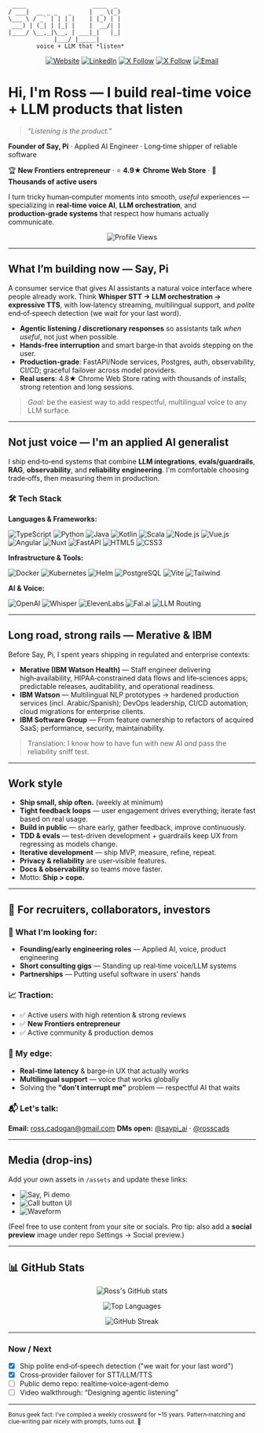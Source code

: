 ```
 ____                   ____  _
/ ___|  __ _ _   _     |  _ \(_)
\___ \ / _` | | | |    | |_) | |
 ___) | (_| | |_| |    |  __/| |
|____/ \__,_|\__, | ___|_|   |_|
             |___/ |_____|
        voice + LLM that *listen*
```

<div align="center">

[![Website](https://img.shields.io/badge/🌐_Say,_Pi-saypi.ai-00ADD8?style=for-the-badge)](https://www.saypi.ai)
[![LinkedIn](https://img.shields.io/badge/LinkedIn-rosscadogan-0A66C2?style=for-the-badge&logo=linkedin)](https://www.linkedin.com/in/rosscadogan)
[![X Follow](https://img.shields.io/badge/𝕏_@rosscads-000000?style=for-the-badge&logo=x)](https://x.com/rosscads)
[![X Follow](https://img.shields.io/badge/𝕏_@saypi__ai-000000?style=for-the-badge&logo=x)](https://x.com/saypi_ai)
[![Email](https://img.shields.io/badge/Email-ross.cadogan@gmail.com-EA4335?style=for-the-badge&logo=gmail&logoColor=white)](mailto:ross.cadogan@gmail.com)

</div>

# Hi, I'm Ross — I build real‑time voice + LLM products that **listen**

> _"Listening is the product."_

**Founder of Say, Pi** · Applied AI Engineer · Long‑time shipper of reliable software

🏆 **New Frontiers entrepreneur** · ⭐ **4.9★ Chrome Web Store** · 👥 **Thousands of active users**

I turn tricky human‑computer moments into smooth, _useful_ experiences — specializing in **real‑time voice AI**, **LLM orchestration**, and **production‑grade systems** that respect how humans actually communicate.

<div align="center">

![Profile Views](https://komarev.com/ghpvc/?username=rosscado&color=00ADD8&style=flat-square&label=Profile+Views)

</div>

---

## What I’m building now — **Say, Pi**
A consumer service that gives AI assistants a natural voice interface where people already work. Think **Whisper STT → LLM orchestration → expressive TTS**, with low‑latency streaming, multilingual support, and *polite* end‑of‑speech detection (we wait for your last word).

- **Agentic listening / discretionary responses** so assistants talk *when useful*, not just when possible.
- **Hands‑free interruption** and smart barge‑in that avoids stepping on the user.
- **Production‑grade**: FastAPI/Node services, Postgres, auth, observability, CI/CD; graceful failover across model providers.
- **Real users**: 4.8★ Chrome Web Store rating with thousands of installs; strong retention and long sessions.

> *Goal:* be the easiest way to add respectful, multilingual voice to any LLM surface.

---

## Not just voice — I'm an **applied AI generalist**
I ship end‑to‑end systems that combine **LLM integrations**, **evals/guardrails**, **RAG**, **observability**, and **reliability engineering**. I'm comfortable choosing trade‑offs, then measuring them in production.

### 🛠️ Tech Stack

**Languages & Frameworks:**

![TypeScript](https://img.shields.io/badge/TypeScript-3178C6?style=flat-square&logo=typescript&logoColor=white)
![Python](https://img.shields.io/badge/Python-3776AB?style=flat-square&logo=python&logoColor=white)
![Java](https://img.shields.io/badge/Java-007396?style=flat-square&logo=java&logoColor=white)
![Kotlin](https://img.shields.io/badge/Kotlin-7F52FF?style=flat-square&logo=kotlin&logoColor=white)
![Scala](https://img.shields.io/badge/Scala-DC322F?style=flat-square&logo=scala&logoColor=white)
![Node.js](https://img.shields.io/badge/Node.js-339933?style=flat-square&logo=node.js&logoColor=white)
![Vue.js](https://img.shields.io/badge/Vue.js-4FC08D?style=flat-square&logo=vue.js&logoColor=white)
![Angular](https://img.shields.io/badge/Angular-DD0031?style=flat-square&logo=angular&logoColor=white)
![Nuxt](https://img.shields.io/badge/Nuxt-00DC82?style=flat-square&logo=nuxt.js&logoColor=white)
![FastAPI](https://img.shields.io/badge/FastAPI-009688?style=flat-square&logo=fastapi&logoColor=white)
![HTML5](https://img.shields.io/badge/HTML5-E34F26?style=flat-square&logo=html5&logoColor=white)
![CSS3](https://img.shields.io/badge/CSS3-1572B6?style=flat-square&logo=css3&logoColor=white)

**Infrastructure & Tools:**

![Docker](https://img.shields.io/badge/Docker-2496ED?style=flat-square&logo=docker&logoColor=white)
![Kubernetes](https://img.shields.io/badge/Kubernetes-326CE5?style=flat-square&logo=kubernetes&logoColor=white)
![Helm](https://img.shields.io/badge/Helm-0F1689?style=flat-square&logo=helm&logoColor=white)
![PostgreSQL](https://img.shields.io/badge/PostgreSQL-4169E1?style=flat-square&logo=postgresql&logoColor=white)
![Vite](https://img.shields.io/badge/Vite-646CFF?style=flat-square&logo=vite&logoColor=white)
![Tailwind](https://img.shields.io/badge/Tailwind-06B6D4?style=flat-square&logo=tailwind-css&logoColor=white)

**AI & Voice:**

![OpenAI](https://img.shields.io/badge/OpenAI-412991?style=flat-square&logo=openai&logoColor=white)
![Whisper](https://img.shields.io/badge/Whisper_STT-412991?style=flat-square&logo=openai&logoColor=white)
![ElevenLabs](https://img.shields.io/badge/ElevenLabs_TTS-000000?style=flat-square)
![Fal.ai](https://img.shields.io/badge/Fal.ai-FF6B6B?style=flat-square)
![LLM Routing](https://img.shields.io/badge/LLM_Routing-4ECDC4?style=flat-square)

---

## Long road, strong rails — **Merative & IBM**
Before Say, Pi, I spent years shipping in regulated and enterprise contexts:

- **Merative (IBM Watson Health)** — Staff engineer delivering high‑availability, HIPAA‑constrained data flows and life‑sciences apps; predictable releases, auditability, and operational readiness.
- **IBM Watson** — Multilingual NLP prototypes → hardened production services (incl. Arabic/Spanish); DevOps leadership, CI/CD automation; cloud migrations for enterprise clients.
- **IBM Software Group** — From feature ownership to refactors of acquired SaaS; performance, security, maintainability.

> Translation: I know how to have fun with new AI *and* pass the reliability sniff test.

---

## Work style
- **Ship small, ship often.** (weekly at minimum)
- **Tight feedback loops** — user engagement drives everything; iterate fast based on real usage.
- **Build in public** — share early, gather feedback, improve continuously.
- **TDD & evals** — test-driven development + guardrails keep UX from regressing as models change.
- **Iterative development** — ship MVP, measure, refine, repeat.
- **Privacy & reliability** are user‑visible features.
- **Docs & observability** so teams move faster.
- Motto: **Ship > cope.**

---

## 🤝 For recruiters, collaborators, investors

### 🎯 What I'm looking for:
- **Founding/early engineering roles** — Applied AI, voice, product engineering
- **Short consulting gigs** — Standing up real‑time voice/LLM systems
- **Partnerships** — Putting useful software in users' hands

### 📈 Traction:
- ✅ Active users with high retention & strong reviews
- ✅ **New Frontiers entrepreneur**
- ✅ Active community & production demos

### 🚀 My edge:
- **Real‑time latency** & barge‑in UX that actually works
- **Multilingual support** — voice that works globally
- Solving the **"don't interrupt me"** problem — respectful AI that waits

### 📬 Let's talk:
**Email:** ross.cadogan@gmail.com
**DMs open:** [@saypi_ai](https://x.com/saypi_ai) · [@rosscads](https://x.com/rosscads)

---

## Media (drop‑ins)
Add your own assets in `/assets` and update these links:

- ![Say, Pi demo](assets/saypi-demo.gif)
- ![Call button UI](assets/saypi-call-button.png)
- ![Waveform](assets/waveform.png)

(Feel free to use content from your site or socials. Pro tip: also add a **social preview** image under repo Settings → Social preview.)

---

## 📊 GitHub Stats

<div align="center">

![Ross's GitHub stats](https://github-readme-stats.vercel.app/api?username=rosscado&show_icons=true&theme=dark&hide_border=true&bg_color=0d1117)

![Top Languages](https://github-readme-stats.vercel.app/api/top-langs/?username=rosscado&layout=compact&theme=dark&hide_border=true&bg_color=0d1117)

![GitHub Streak](https://github-readme-streak-stats.herokuapp.com/?user=rosscado&theme=dark&hide_border=true&background=0d1117)

</div>

---

### Now / Next
- [x] Ship polite end‑of‑speech detection ("we wait for your last word")
- [x] Cross‑provider failover for STT/LLM/TTS
- [ ] Public demo repo: realtime‑voice‑agent‑demo
- [ ] Video walkthrough: “Designing agentic listening”

---

<sub>Bonus geek fact: I’ve compiled a weekly crossword for ~15 years. Pattern‑matching and clue‑writing pair nicely with prompts, turns out. 🧩</sub>


